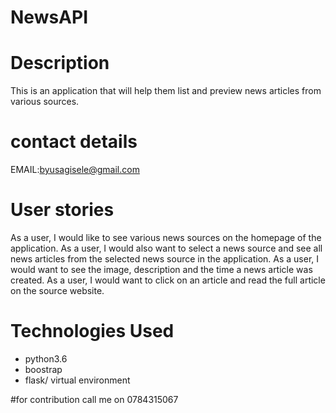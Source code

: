 # NewsAPI

# Description
This is an application that will help them list and preview news articles from various sources.  
# contact details 
EMAIL:byusagisele@gmail.com 

# User stories 

As a user, I would like to see various news sources on the homepage of the application.
As a user, I would also want to select a news source and see all news articles from the selected news source in the application.
As a user, I would want to see the image, description and the time a news article was created.
As a user, I would want to click on an article and read the full article on the source website.
# Technologies Used 
- python3.6
- boostrap
- flask/ virtual environment 


#for contribution call me on 
0784315067


